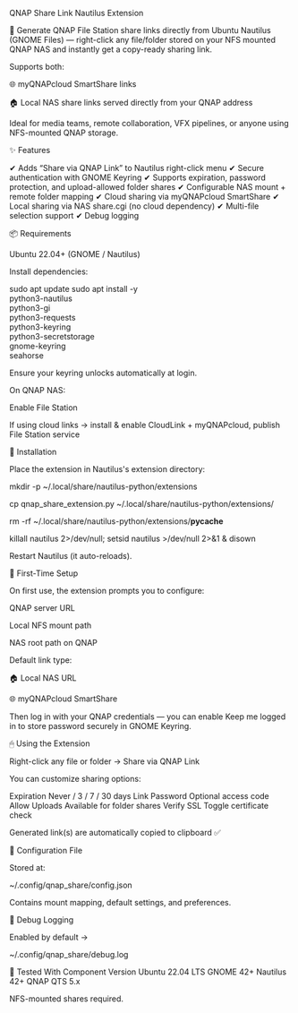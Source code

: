 QNAP Share Link Nautilus Extension


🔗 Generate QNAP File Station share links directly from Ubuntu Nautilus (GNOME Files) — right-click any file/folder stored on your NFS mounted QNAP NAS and instantly get a copy-ready sharing link.

Supports both:

🌐 myQNAPcloud SmartShare links

🏠 Local NAS share links served directly from your QNAP address

Ideal for media teams, remote collaboration, VFX pipelines, or anyone using NFS-mounted QNAP storage.


✨ Features

✔ Adds “Share via QNAP Link” to Nautilus right-click menu
✔ Secure authentication with GNOME Keyring
✔ Supports expiration, password protection, and upload-allowed folder shares
✔ Configurable NAS mount + remote folder mapping
✔ Cloud sharing via myQNAPcloud SmartShare
✔ Local sharing via NAS share.cgi (no cloud dependency)
✔ Multi-file selection support
✔ Debug logging 


📦 Requirements

Ubuntu 22.04+ (GNOME / Nautilus)

Install dependencies:

sudo apt update
sudo apt install -y \
    python3-nautilus \
    python3-gi \
    python3-requests \
    python3-keyring \
    python3-secretstorage \
    gnome-keyring \
    seahorse


Ensure your keyring unlocks automatically at login.

On QNAP NAS:

Enable File Station

If using cloud links → install & enable CloudLink + myQNAPcloud, publish File Station service


🚀 Installation

Place the extension in Nautilus's extension directory:

mkdir -p ~/.local/share/nautilus-python/extensions

cp qnap_share_extension.py ~/.local/share/nautilus-python/extensions/

rm -rf ~/.local/share/nautilus-python/extensions/__pycache__

killall nautilus 2>/dev/null; setsid nautilus >/dev/null 2>&1 & disown


Restart Nautilus (it auto-reloads).


🧩 First-Time Setup

On first use, the extension prompts you to configure:

QNAP server URL

Local NFS mount path

NAS root path on QNAP

Default link type:

🏠 Local NAS URL

🌐 myQNAPcloud SmartShare

Then log in with your QNAP credentials — you can enable Keep me logged in to store password securely in GNOME Keyring.


🖱 Using the Extension

Right-click any file or folder → Share via QNAP Link

You can customize sharing options:

Expiration	Never / 3 / 7 / 30 days
Link Password	Optional access code
Allow Uploads	Available for folder shares
Verify SSL	Toggle certificate check

Generated link(s) are automatically copied to clipboard ✅

🔧 Configuration File

Stored at:

~/.config/qnap_share/config.json


Contains mount mapping, default settings, and preferences.


📝 Debug Logging

Enabled by default →

~/.config/qnap_share/debug.log



🧱 Tested With
Component	Version
Ubuntu	22.04 LTS
GNOME	42+
Nautilus	42+
QNAP QTS	5.x

NFS-mounted shares required.

